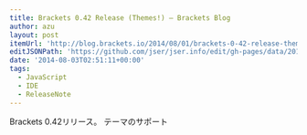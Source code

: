```yaml
---
title: Brackets 0.42 Release (Themes!) – Brackets Blog
author: azu
layout: post
itemUrl: 'http://blog.brackets.io/2014/08/01/brackets-0-42-release-themes/'
editJSONPath: 'https://github.com/jser/jser.info/edit/gh-pages/data/2014/08/index.json'
date: '2014-08-03T02:51:11+00:00'
tags:
  - JavaScript
  - IDE
  - ReleaseNote
---
```

Brackets 0.42リリース。
テーマのサポート
